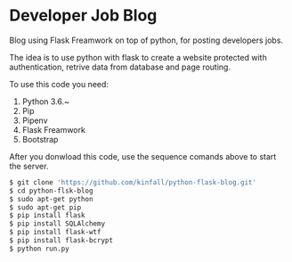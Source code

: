 # Developer Job Blog 
Blog using Flask Freamwork on top of python, for posting developers jobs.

The idea is to use python with flask to create a website protected with authentication, retrive data from database and page routing.

To use this code you need:

1. Python 3.6.~
2. Pip 
3. Pipenv
4. Flask Freamwork
5. Bootstrap

After you donwload this code, use the sequence comands above to start the server.

```sh
$ git clone 'https://github.com/kinfall/python-flask-blog.git'
$ cd python-flsk-blog
$ sudo apt-get python
$ sudo apt-get pip
$ pip install flask
$ pip install SQLAlchemy
$ pip install flask-wtf
$ pip install flask-bcrypt
$ python run.py